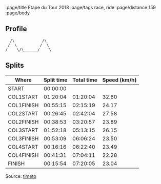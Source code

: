 :page/title Etape du Tour 2018
:page/tags race, ride
:page/distance 159
:page/body

Profile
------
```text
  /\            /\
 /  \          /  \
/    \/\______/    \
```

Splits
------

| Where      | Split time | Total time | Speed (km/h) |
| ---------- | ---------- | ---------- | ------------ |
| START      | 00:00:00   |            |              |
| COL1START  | 01:20:04   | 01:20:04   | 32.60        |
| COL1FINISH | 00:55:15   | 02:15:19   | 24.17        |
| COL2START  | 00:26:45   | 02:42:04   | 27.58        |
| COL2FINISH | 00:38:53   | 03:20:57   | 23.89        |
| COL3START  | 01:52:18   | 05:13:15   | 26.15        |
| COL3FINISH | 00:53:09   | 06:06:24   | 23.50        |
| COL4START  | 00:16:16   | 06:22:40   | 23.49        |
| COL4FINISH | 00:41:31   | 07:04:11   | 22.28        |
| FINISH     | 00:15:54   | 07:20:05   | 23.04        |

Source: [timeto](https://resultscui.active.com/participants/3324834)
